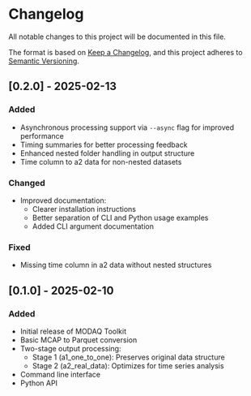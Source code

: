 # Changelog

All notable changes to this project will be documented in this file.

The format is based on [Keep a Changelog](https://keepachangelog.com/en/1.0.0/),
and this project adheres to [Semantic Versioning](https://semver.org/spec/v2.0.0.html).

## [0.2.0] - 2025-02-13

### Added

- Asynchronous processing support via `--async` flag for improved performance
- Timing summaries for better processing feedback
- Enhanced nested folder handling in output structure
- Time column to a2 data for non-nested datasets

### Changed

- Improved documentation:
  - Clearer installation instructions
  - Better separation of CLI and Python usage examples
  - Added CLI argument documentation

### Fixed

- Missing time column in a2 data without nested structures

## [0.1.0] - 2025-02-10

### Added

- Initial release of MODAQ Toolkit
- Basic MCAP to Parquet conversion
- Two-stage output processing:
  - Stage 1 (a1_one_to_one): Preserves original data structure
  - Stage 2 (a2_real_data): Optimizes for time series analysis
- Command line interface
- Python API
